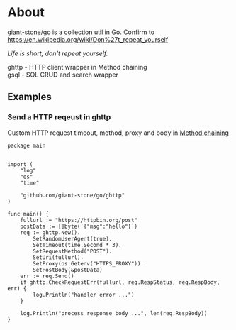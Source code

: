 # About

giant-stone/go is a collection util in Go.
Confirm to https://en.wikipedia.org/wiki/Don%27t_repeat_yourself

*Life is short, don't repeat yourself.*



ghttp - HTTP client wrapper in Method chaining   
gsql - SQL CRUD and search wrapper


## Examples

### Send a HTTP reqeust in ghttp 

Custom HTTP request timeout, method, proxy and body in [Method chaining](https://en.wikipedia.org/wiki/Method_chaining)

```
package main


import (
	"log"
	"os"
	"time"

	"github.com/giant-stone/go/ghttp"
)

func main() {
	fullurl := "https://httpbin.org/post"
	postData := []byte(`{"msg":"hello"}`)
	req := ghttp.New().
		SetRandomUserAgent(true).
		SetTimeout(time.Second * 3).
		SetRequestMethod("POST").
		SetUri(fullurl).
		SetProxy(os.Getenv("HTTPS_PROXY")).
		SetPostBody(&postData)
	err := req.Send()
	if ghttp.CheckRequestErr(fullurl, req.RespStatus, req.RespBody, err) {
		log.Println("handler error ...")
	}

	log.Println("process response body ...", len(req.RespBody))
}
```
